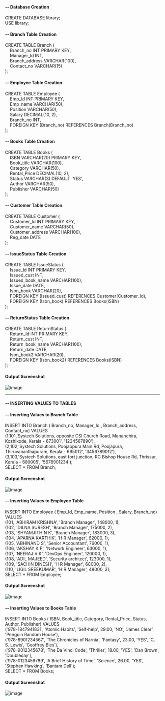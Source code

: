 #### -- Database Creation
CREATE DATABASE library;<br>
USE library;

#### -- Branch Table Creation
CREATE TABLE Branch (<br>
    Branch_no INT PRIMARY KEY,<br>
    Manager_Id INT,<br>
    Branch_address VARCHAR(100),<br>
    Contact_no VARCHAR(15)<br>
);

#### -- Employee Table Creation
CREATE TABLE Employee (<br>
    Emp_Id INT PRIMARY KEY,<br>
    Emp_name VARCHAR(50),<br>
    Position VARCHAR(50),<br>
    Salary DECIMAL(10, 2),<br>
    Branch_no INT,<br>
    FOREIGN KEY (Branch_no) REFERENCES Branch(Branch_no)<br>
);

#### -- Books Table Creation
CREATE TABLE Books (<br>
    ISBN VARCHAR(20) PRIMARY KEY,<br>
    Book_title VARCHAR(100),<br>
    Category VARCHAR(50),<br>
    Rental_Price DECIMAL(10, 2),<br>
    Status VARCHAR(3) DEFAULT 'YES',<br>
    Author VARCHAR(50),<br>
    Publisher VARCHAR(50)<br>
);

#### -- Customer Table Creation
CREATE TABLE Customer (<br>
    Customer_Id INT PRIMARY KEY,<br>
    Customer_name VARCHAR(50),<br>
    Customer_address VARCHAR(100),<br>
    Reg_date DATE<br>
);

#### -- IssueStatus Table Creation
CREATE TABLE IssueStatus (<br>
    Issue_Id INT PRIMARY KEY,<br>
    Issued_cust INT,<br>
    Issued_book_name VARCHAR(100),<br>
    Issue_date DATE,<br>
    Isbn_book VARCHAR(20),<br>
    FOREIGN KEY (Issued_cust) REFERENCES Customer(Customer_Id),<br>
    FOREIGN KEY (Isbn_book) REFERENCES Books(ISBN)<br>
);

#### -- ReturnStatus Table Creation
CREATE TABLE ReturnStatus (<br>
    Return_Id INT PRIMARY KEY,<br>
    Return_cust INT,<br>
    Return_book_name VARCHAR(100),<br>
    Return_date DATE,<br>
    Isbn_book2 VARCHAR(20),<br>
    FOREIGN KEY (Isbn_book2) REFERENCES Books(ISBN)<br>
);

#### Output Screenshot
![image](https://github.com/abhi-ram-krishna/Library-Management-System-MySQL/assets/42677472/e7a6437b-5d57-41cc-aa7b-a54757128913)

<hr>

#### -- INSERTING VALUES TO TABLES

#### -- Inserting Values to Branch Table
INSERT INTO Branch ( Branch_no, Manager_Id , Branch_address, Contact_no) VALUES<br>
(1,101,'Systech Solutions, opposite CSI Church Road, Mananchira, Kozhikode, Kerala - 673001', '1234567890'),<br>
(2,102,'Systech Solutions, Poojappura Main Rd, Poojapura, Thiruvananthapuram, Kerala - 695012', '3456789012'),<br>
(3,103,'Systech Solutions, east fort junction, RC Bishop House Rd, Thrissur, Kerala - 680005', '5678901234');<br>
SELECT * FROM Branch;
#### Output Screenshot
![image](https://github.com/abhi-ram-krishna/Library-Management-System-MySQL/assets/42677472/2166acc6-9293-45a0-8963-1afdbfa44e80)
#### -- Inserting Values to Employee Table
INSERT INTO Employee ( Emp_Id, Emp_name, Position , Salary, Branch_no) VALUES<br>
(101, 'ABHIRAM KRISHNA', 'Branch Manager', 148000, 1),<br>
(102, 'DILNA SURESH', 'Branch Manager', 175000, 2),<br>
(103, 'SHYAMJITH N K', 'Branch Manager', 183000, 3),<br>
(104, 'APARNA KARTHIK', 'H R Manager', 62000, 1),<br>
(105, 'ABHINAND S', 'Senior Accountant', 76000, 1),<br>
(106, 'AKSHAY K P', 'Network Engineer', 63000, 1),<br>
(107, 'NEERAJ V K', 'DevOps Engineer', 120000, 1),<br>
(108, 'ADIL MAJEED', 'Security architect', 123000, 1),<br>
(109, 'SACHIN DINESH', 'H R Manager', 68000, 2),<br>
(110, 'LIGIL SREEKUMAR', 'H R Manager', 48000, 3);<br>
SELECT * FROM Employee;
#### Output Screenshot
![image](https://github.com/abhi-ram-krishna/Library-Management-System-MySQL/assets/42677472/4e96c3e9-9cce-4faa-9c3f-a9f7f8caa597)
#### -- Inserting Values to Books Table
INSERT INTO Books ( ISBN, Book_title, Category, Rental_Price, Status, Author, Publisher) VALUES<br>
('978-1847941831', 'Atomic Habits', 'Self-help', 29.00, 'NO', 'James Clear', 'Penguin Random House'),<br>
('978-8901234567', 'The Chronicles of Narnia', 'Fantasy', 23.00, 'YES', 'C. S. Lewis', 'Geoffrey Bles'),<br>
('978-9012345678', 'The Da Vinci Code', 'Thriller', 18.00, 'YES', 'Dan Brown', 'Doubleday'),<br>
('978-0123456789', 'A Brief History of Time', 'Science', 26.00, 'YES', 'Stephen Hawking', 'Bantam Dell');<br>
SELECT * FROM Books;
#### Output Screenshot
![image](https://github.com/abhi-ram-krishna/Library-Management-System-MySQL/assets/42677472/d3c5aa89-ee66-44b0-9008-2f20a0f6bb69)



